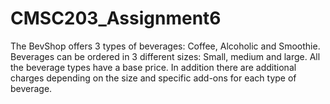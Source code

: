 # CMSC203_Assignment6
The BevShop offers 3 types of beverages: Coffee, Alcoholic and Smoothie. Beverages can be ordered in 3 different sizes: Small, medium and large. All the beverage types have a base price. In addition there are additional charges depending on the size and specific add-ons for each type of beverage.

